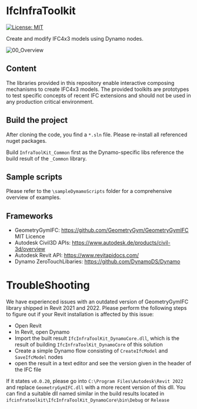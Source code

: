 # IfcInfraToolkit

[![License: MIT](https://img.shields.io/badge/License-MIT-yellow.svg)](https://opensource.org/licenses/MIT)

Create and modify IFC4x3 models using Dynamo nodes. 

![00_Overview](https://user-images.githubusercontent.com/56266373/151181167-f33f0f92-f49e-4309-83ff-c6bc7fd500de.PNG)

## Content 

The libraries provided in this repository enable interactive composing mechanisms to create IFC4x3 models. 
The provided toolkits are prototypes to test specific concepts of recent IFC extensions and should not be used in any production critical environment. 

## Build the project

After cloning the code, you find a `*.sln` file. 
Please re-install all referenced nuget packages. 

Build `InfraToolKit_Common` first as the Dynamo-specific libs reference the build result of the `_Common` library.

## Sample scripts

Please refer to the `\sampleDymamoScripts` folder for a comprehensive overview of examples. 


## Frameworks
- GeometryGymIFC: https://github.com/GeometryGym/GeometryGymIFC MIT Licence
- Autodesk Civil3D APIs: https://www.autodesk.de/products/civil-3d/overview 
- Autodesk Revit API: https://www.revitapidocs.com/ 
- Dynamo ZeroTouchLibaries: https://github.com/DynamoDS/Dynamo 


# TroubleShooting

We have experienced issues with an outdated version of GeometryGymIFC library shipped in Revit 2021 and 2022. 
Please perform the following steps to figure out if your Revit installation is affected by this issue: 

- Open Revit
- In Revit, open Dynamo
- Import the built result `IfcInfraToolKit_DynamoCore.dll`, which is the result of building `IfcInfraToolKit_DynamoCore` of this solution
- Create a simple Dynamo flow consisting of `CreateIfcModel` and `SaveIfcModel` nodes
- open the result in a text editor and see the version given in the header of the IFC file

If it states `v0.0.20`, please go into `C:\Program Files\Autodesk\Revit 2022` and replace `GeometryGymIFC.dll` with a more recent version of this dll. 
You can find a suitable dll named similar in the build results located in `ifcinfratoolkit\IfcInfraToolKit_DynamoCore\bin\Debug` or `Release`

